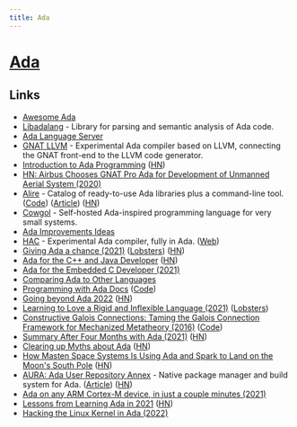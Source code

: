 ```yaml
---
title: Ada
---
```


# [Ada](https://www.adacore.com/about-ada)

## Links

- [Awesome Ada](https://github.com/ohenley/awesome-ada)
- [Libadalang](https://github.com/AdaCore/libadalang) - Library for parsing and semantic analysis of Ada code.
- [Ada Language Server](https://github.com/AdaCore/ada_language_server)
- [GNAT LLVM](https://github.com/AdaCore/gnat-llvm) - Experimental Ada compiler based on LLVM, connecting the GNAT front-end to the LLVM code generator.
- [Introduction to Ada Programming](https://learn.adacore.com/courses/intro-to-ada/index.html) ([HN](https://news.ycombinator.com/item?id=24360310))
- [HN: Airbus Chooses GNAT Pro Ada for Development of Unmanned Aerial System (2020)](https://news.ycombinator.com/item?id=24488986)
- [Alire](https://alire.ada.dev/) - Catalog of ready-to-use Ada libraries plus a command-line tool. ([Code](https://github.com/alire-project/alire)) ([Article](https://blog.adacore.com/first-beta-release-of-alire-the-package-manager-for-ada-spark)) ([HN](https://news.ycombinator.com/item?id=24956835))
- [Cowgol](https://github.com/davidgiven/cowgol) - Self-hosted Ada-inspired programming language for very small systems.
- [Ada Improvements Ideas](https://github.com/Entomy/Ada-Improvements)
- [HAC](https://github.com/zertovitch/hac) - Experimental Ada compiler, fully in Ada. ([Web](https://hacadacompiler.sourceforge.io/))
- [Giving Ada a chance (2021)](https://ajxs.me/blog/Giving_Ada_a_chance.html) ([Lobsters](https://lobste.rs/s/cktczx/giving_ada_chance)) ([HN](https://news.ycombinator.com/item?id=26302344))
- [Ada for the C++ and Java Developer](https://learn.adacore.com/pdf_books/courses/Ada_For_The_CPP_Java_Developer.pdf) ([HN](https://news.ycombinator.com/item?id=26609060))
- [Ada for the Embedded C Developer (2021)](https://www.youtube.com/watch?v=Myqo75Yb_lU)
- [Comparing Ada to Other Languages](https://pyjarrett.github.io/programming-with-ada/900-comparison.html)
- [Programming with Ada Docs](https://pyjarrett.github.io/programming-with-ada/index.html) ([Code](https://github.com/pyjarrett/programming-with-ada))
- [Going beyond Ada 2022](https://blog.adacore.com/going-beyond-ada-2022) ([HN](https://news.ycombinator.com/item?id=27576959))
- [Learning to Love a Rigid and Inflexible Language (2021)](https://devblog.blackberry.com/en/2021/05/learning-to-love-a-rigid-and-inflexible-language) ([Lobsters](https://lobste.rs/s/0twona/learning_love_rigid_inflexible_language))
- [Constructive Galois Connections: Taming the Galois Connection Framework for Mechanized Metatheory (2016)](https://arxiv.org/abs/1511.06965) ([Code](https://github.com/plum-umd/cgc))
- [Summary After Four Months with Ada (2021)](https://pyjarrett.github.io/programming-with-ada/four-months-summary.html) ([HN](https://news.ycombinator.com/item?id=28344885))
- [Clearing up Myths about Ada](https://pyjarrett.github.io/programming-with-ada/clearing-the-air.html) ([HN](https://news.ycombinator.com/item?id=28477046))
- [How Masten Space Systems Is Using Ada and Spark to Land on the Moon's South Pole](https://www.adacore.com/uploads/techPapers/Masten-case-study.pdf) ([HN](https://news.ycombinator.com/item?id=28711019))
- [AURA: Ada User Repository Annex](https://aura-docs.readthedocs.io/en/latest/) - Native package manager and build system for Ada. ([Article](https://annexi-strayline.com/blog/posts/4)) ([HN](https://news.ycombinator.com/item?id=29115620))
- [Ada on any ARM Cortex-M device, in just a couple minutes (2021)](https://blog.adacore.com/ada-on-any-arm-cortex-m-device-in-just-a-couple-minutes)
- [Lessons from Learning Ada in 2021](https://fosdem.org/2022/schedule/event/ada_outsiders_guide/) ([HN](https://news.ycombinator.com/item?id=30270994))
- [Hacking the Linux Kernel in Ada (2022)](https://www.linux.com/audience/developers/hacking-the-linux-kernel-in-ada-part-1/)